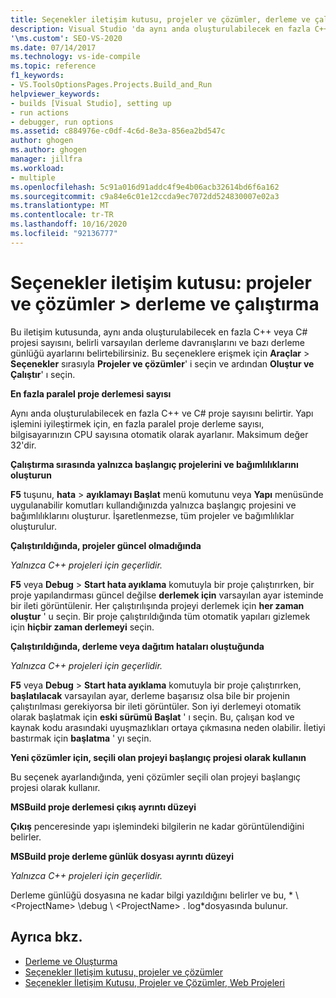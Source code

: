 ```yaml
---
title: Seçenekler iletişim kutusu, projeler ve çözümler, derleme ve çalıştırma
description: Visual Studio 'da aynı anda oluşturulabilecek en fazla C++ veya C# projesi sayısını, belirli varsayılan derleme davranışlarını ve bazı derleme günlüğü ayarlarını belirtin.
'\ms.custom': SEO-VS-2020
ms.date: 07/14/2017
ms.technology: vs-ide-compile
ms.topic: reference
f1_keywords:
- VS.ToolsOptionsPages.Projects.Build_and_Run
helpviewer_keywords:
- builds [Visual Studio], setting up
- run actions
- debugger, run options
ms.assetid: c884976e-c0df-4c6d-8e3a-856ea2bd547c
author: ghogen
ms.author: ghogen
manager: jillfra
ms.workload:
- multiple
ms.openlocfilehash: 5c91a016d91addc4f9e4b06acb32614bd6f6a162
ms.sourcegitcommit: c9a84e6c01e12ccda9ec7072dd524830007e02a3
ms.translationtype: MT
ms.contentlocale: tr-TR
ms.lasthandoff: 10/16/2020
ms.locfileid: "92136777"
---
```

# <a name="options-dialog-box-projects-and-solutions--build-and-run"></a>Seçenekler iletişim kutusu: projeler ve çözümler \> derleme ve çalıştırma

Bu iletişim kutusunda, aynı anda oluşturulabilecek en fazla C++ veya C# projesi sayısını, belirli varsayılan derleme davranışlarını ve bazı derleme günlüğü ayarlarını belirtebilirsiniz. Bu seçeneklere erişmek için **Araçlar**  >  **Seçenekler** sırasıyla **Projeler ve çözümler**' i seçin ve ardından **Oluştur ve Çalıştır**' ı seçin.

**En fazla paralel proje derlemesi sayısı**

Aynı anda oluşturulabilecek en fazla C++ ve C# proje sayısını belirtir. Yapı işlemini iyileştirmek için, en fazla paralel proje derleme sayısı, bilgisayarınızın CPU sayısına otomatik olarak ayarlanır. Maksimum değer 32'dir.

**Çalıştırma sırasında yalnızca başlangıç projelerini ve bağımlılıklarını oluşturun**

**F5** tuşunu, **hata**  >  **ayıklamayı Başlat** menü komutunu veya **Yapı** menüsünde uygulanabilir komutları kullandığınızda yalnızca başlangıç projesini ve bağımlılıklarını oluşturur. İşaretlenmezse, tüm projeler ve bağımlılıklar oluşturulur.

**Çalıştırıldığında, projeler güncel olmadığında**

*Yalnızca C++ projeleri için geçerlidir.*

**F5** veya **Debug**  >  **Start hata ayıklama** komutuyla bir proje çalıştırırken, bir proje yapılandırması güncel değilse **derlemek için** varsayılan ayar isteminde bir ileti görüntülenir. Her çalıştırılışında projeyi derlemek için **her zaman oluştur** ' u seçin. Bir proje çalıştırıldığında tüm otomatik yapıları gizlemek için **hiçbir zaman derlemeyi** seçin.

**Çalıştırıldığında, derleme veya dağıtım hataları oluştuğunda**

*Yalnızca C++ projeleri için geçerlidir.*

**F5** veya **Debug**  >  **Start hata ayıklama** komutuyla bir proje çalıştırırken, **başlatılacak** varsayılan ayar, derleme başarısız olsa bile bir projenin çalıştırılması gerekiyorsa bir ileti görüntüler. Son iyi derlemeyi otomatik olarak başlatmak için **eski sürümü Başlat** ' ı seçin. Bu, çalışan kod ve kaynak kodu arasındaki uyuşmazlıkları ortaya çıkmasına neden olabilir. İletiyi bastırmak için **başlatma** ' yı seçin.

**Yeni çözümler için, seçili olan projeyi başlangıç projesi olarak kullanın**

Bu seçenek ayarlandığında, yeni çözümler seçili olan projeyi başlangıç projesi olarak kullanır.

**MSBuild proje derlemesi çıkış ayrıntı düzeyi**

**Çıkış** penceresinde yapı işlemindeki bilgilerin ne kadar görüntülendiğini belirler.

**MSBuild proje derleme günlük dosyası ayrıntı düzeyi**

*Yalnızca C++ projeleri için geçerlidir.*

Derleme günlüğü dosyasına ne kadar bilgi yazıldığını belirler ve bu, * \\ \<ProjectName> \debug \\ \<ProjectName> . log*dosyasında bulunur.

## <a name="see-also"></a>Ayrıca bkz.

- [Derleme ve Oluşturma](../../ide/compiling-and-building-in-visual-studio.md)
- [Seçenekler Iletişim kutusu, projeler ve çözümler](projects-and-solutions-options-dialog-box.md)
- [Seçenekler İletişim Kutusu, Projeler ve Çözümler, Web Projeleri](options-dialog-box-projects-and-solutions-web-projects.md)